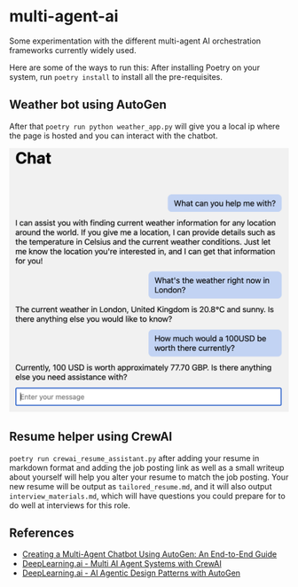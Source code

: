 # multi-agent-ai
Some experimentation with the different multi-agent AI orchestration frameworks currently widely used.

Here are some of the ways to run this: After installing Poetry on your system, run `poetry install` to install all the pre-requisites.

## Weather bot using AutoGen

After that `poetry run python weather_app.py` will give you a local ip where the page is hosted and you can interact with the chatbot.

![alt text](images/image.png)

## Resume helper using CrewAI

`poetry run crewai_resume_assistant.py` after adding your resume in markdown format and adding the job posting link as well as a small writeup about yourself will help you alter your resume to match the job posting. Your new resume will be output as `tailored_resume.md`, and it will also output `interview_materials.md`, which will have questions you could prepare for to do well at interviews for this role.

## References
- [Creating a Multi-Agent Chatbot Using AutoGen: An End-to-End Guide](https://blog.arjun-g.com/creating-a-multi-agent-chatbot-using-autogen-an-end-to-end-guide-78b6671a96b4)
- [DeepLearning.ai - Multi AI Agent Systems with CrewAI](https://learn.deeplearning.ai/courses/multi-ai-agent-systems-with-crewai)
- [DeepLearning.ai - AI Agentic Design Patterns with AutoGen](https://learn.deeplearning.ai/courses/ai-agentic-design-patterns-with-autogen)
